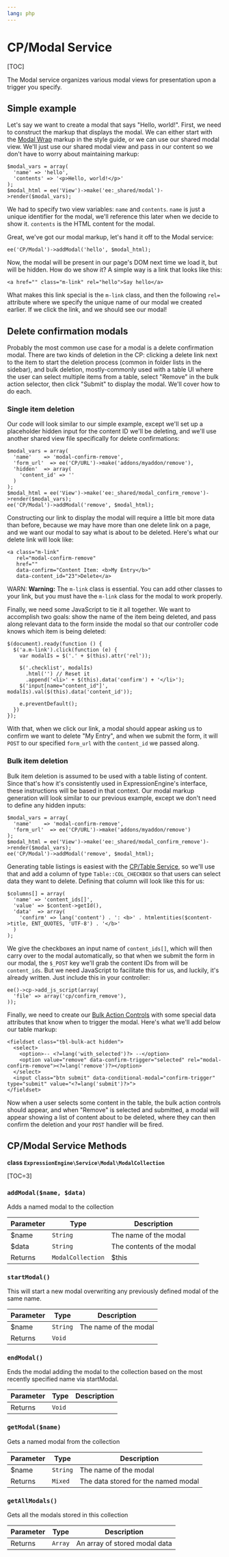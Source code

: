 ```yaml
---
lang: php
---
```


<!--
    This source file is part of the open source project
    ExpressionEngine User Guide (https://github.com/ExpressionEngine/ExpressionEngine-User-Guide)

    @link      https://expressionengine.com/
    @copyright Copyright (c) 2003-2020, Packet Tide, LLC (https://packettide.com)
    @license   https://expressionengine.com/license Licensed under Apache License, Version 2.0
-->

# CP/Modal Service

[TOC]

The Modal service organizes various modal views for presentation upon a trigger you specify.

## Simple example

Let's say we want to create a modal that says "Hello, world!". First, we need to construct the markup that displays the modal. We can either start with the [Modal Wrap](https://ellislab.com/style-guide/c/modals#modal-wrap) markup in the style guide, or we can use our shared modal view. We'll just use our shared modal view and pass in our content so we don't have to worry about maintaining markup:

    $modal_vars = array(
      'name' => 'hello',
      'contents' => '<p>Hello, world!</p>'
    );
    $modal_html = ee('View')->make('ee:_shared/modal')->render($modal_vars);

We had to specify two view variables: `name` and `contents`. `name` is just a unique identifier for the modal, we'll reference this later when we decide to show it. `contents` is the HTML content for the modal.

Great, we've got our modal markup, let's hand it off to the Modal service:

    ee('CP/Modal')->addModal('hello', $modal_html);

Now, the modal will be present in our page's DOM next time we load it, but will be hidden. How do we show it? A simple way is a link that looks like this:

    <a href="" class="m-link" rel="hello">Say hello</a>

What makes this link special is the `m-link` class, and then the following `rel=` attribute where we specify the unique name of our modal we created earlier. If we click the link, and we should see our modal!

## Delete confirmation modals

Probably the most common use case for a modal is a delete confirmation modal. There are two kinds of deletion in the CP: clicking a delete link next to the item to start the deletion process (common in folder lists in the sidebar), and bulk deletion, mostly-commonly used with a table UI where the user can select multiple items from a table, select "Remove" in the bulk action selector, then click "Submit" to display the modal. We'll cover how to do each.

### Single item deletion

Our code will look similar to our simple example, except we'll set up a placeholder hidden input for the content ID we'll be deleting, and we'll use another shared view file specifically for delete confirmations:

    $modal_vars = array(
      'name'    => 'modal-confirm-remove',
      'form_url'  => ee('CP/URL')->make('addons/myaddon/remove'),
      'hidden'  => array(
        'content_id' => ''
      )
    );
    $modal_html = ee('View')->make('ee:_shared/modal_confirm_remove')->render($modal_vars);
    ee('CP/Modal')->addModal('remove', $modal_html);

Constructing our link to display the modal will require a little bit more data than before, because we may have more than one delete link on a page, and we want our modal to say what is about to be deleted. Here's what our delete link will look like:

    <a class="m-link"
       rel="modal-confirm-remove"
       href=""
       data-confirm="Content Item: <b>My Entry</b>"
       data-content_id="23">Delete</a>

WARN: **Warning:** The `m-link` class is essential. You can add other classes to your link, but you must have the `m-link` class for the modal to work properly.

Finally, we need some JavaScript to tie it all together. We want to accomplish two goals: show the name of the item being deleted, and pass along relevant data to the form inside the modal so that our controller code knows which item is being deleted:

    $(document).ready(function () {
      $('a.m-link').click(function (e) {
        var modalIs = $('.' + $(this).attr('rel'));

        $('.checklist', modalIs)
          .html('') // Reset it
          .append('<li>' + $(this).data('confirm') + '</li>');
        $('input[name="content_id"]', modalIs).val($(this).data('content_id'));

        e.preventDefault();
      })
    });

With that, when we click our link, a modal should appear asking us to confirm we want to delete "My Entry", and when we submit the form, it will `POST` to our specified `form_url` with the `content_id` we passed along.

### Bulk item deletion

Bulk item deletion is assumed to be used with a table listing of content. Since that's how it's consistently used in ExpressionEngine's interface, these instructions will be based in that context. Our modal markup generation will look similar to our previous example, except we don't need to define any hidden inputs:

    $modal_vars = array(
      'name'    => 'modal-confirm-remove',
      'form_url'  => ee('CP/URL')->make('addons/myaddon/remove')
    );
    $modal_html = ee('View')->make('ee:_shared/modal_confirm_remove')->render($modal_vars);
    ee('CP/Modal')->addModal('remove', $modal_html);

Generating table listings is easiest with the [CP/Table Service](development/services/table.md), so we'll use that and add a column of type `Table::COL_CHECKBOX` so that users can select data they want to delete. Defining that column will look like this for us:

    $columns[] = array(
      'name' => 'content_ids[]',
      'value' => $content->getId(),
      'data'  => array(
        'confirm' => lang('content') . ': <b>' . htmlentities($content->title, ENT_QUOTES, 'UTF-8') . '</b>'
      )
    );

We give the checkboxes an input name of `content_ids[]`, which will then carry over to the modal automatically, so that when we submit the form in our modal, the `$_POST` key we'll grab the content IDs from will be `content_ids`. But we need JavaScript to facilitate this for us, and luckily, it's already written. Just include this in your controller:

    ee()->cp->add_js_script(array(
      'file' => array('cp/confirm_remove'),
    ));

Finally, we need to create our [Bulk Action Controls](https://ellislab.com/style-guide/c/listings#bulk-action-controls) with some special data attributes that know when to trigger the modal. Here's what we'll add below our table markup:

    <fieldset class="tbl-bulk-act hidden">
      <select>
        <option>-- <?=lang('with_selected')?> --</option>
        <option value="remove" data-confirm-trigger="selected" rel="modal-confirm-remove"><?=lang('remove')?></option>
      </select>
      <input class="btn submit" data-conditional-modal="confirm-trigger" type="submit" value="<?=lang('submit')?>">
    </fieldset>

Now when a user selects some content in the table, the bulk action controls should appear, and when "Remove" is selected and submitted, a modal will appear showing a list of content about to be deleted, where they can then confirm the deletion and your `POST` handler will be fired.

## CP/Modal Service Methods

**class `ExpressionEngine\Service\Modal\ModalCollection`**

[TOC=3]

### `addModal($name, $data)`

Adds a named modal to the collection

| Parameter | Type              | Description               |
| --------- | ----------------- | ------------------------- |
| \$name    | `String`          | The name of the modal     |
| \$data    | `String`          | The contents of the modal |
| Returns   | `ModalCollection` | \$this                    |

### `startModal()`

This will start a new modal overwriting any previously defined modal of the same name.

| Parameter | Type     | Description           |
| --------- | -------- | --------------------- |
| \$name    | `String` | The name of the modal |
| Returns   | `Void`   |                       |

### `endModal()`

Ends the modal adding the modal to the collection based on the most recently specified name via startModal.

| Parameter | Type   | Description |
| --------- | ------ | ----------- |
| Returns   | `Void` |             |

### `getModal($name)`

Gets a named modal from the collection

| Parameter | Type     | Description                         |
| --------- | -------- | ----------------------------------- |
| \$name    | `String` | The name of the modal               |
| Returns   | `Mixed`  | The data stored for the named modal |

### `getAllModals()`

Gets all the modals stored in this collection

| Parameter | Type    | Description                   |
| --------- | ------- | ----------------------------- |
| Returns   | `Array` | An array of stored modal data |
